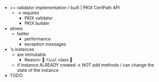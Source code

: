 * == validator implementation / built | PKIX CertPath API
  * -> requires
    * PKIX validator
    * PKIX builder
* allows
  * better
    * performance
    * exception messages
* 's instances
  * are immutable
    * Reason: 🧠 `final` class 🧠
  * if instance ALREADY created -> NOT add methods / can change the state of the instance
* TODO: